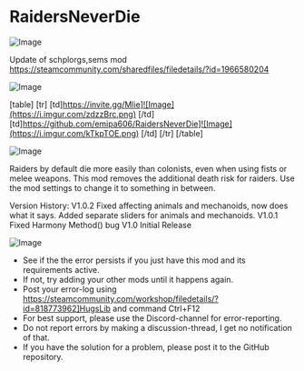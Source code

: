 # RaidersNeverDie

![Image](https://i.imgur.com/WAEzk68.png)

Update of schplorgs,sems mod
https://steamcommunity.com/sharedfiles/filedetails/?id=1966580204

![Image](https://i.imgur.com/7Gzt3Rg.png)


[table]
	[tr]
		[td]https://invite.gg/Mlie]![Image](https://i.imgur.com/zdzzBrc.png)
[/td]
		[td]https://github.com/emipa606/RaidersNeverDie]![Image](https://i.imgur.com/kTkpTOE.png)
[/td]
	[/tr]
[/table]
	
![Image](https://i.imgur.com/NOW7jU1.png)


Raiders by default die more easily than colonists, even when using fists or melee weapons. This mod removes the additional death risk for raiders. Use the mod settings to change it to something in between.

Version History:
V1.0.2
    Fixed affecting animals and mechanoids, now does what it says.
    Added separate sliders for animals and mechanoids.
V1.0.1
    Fixed Harmony Method() bug
V1.0
    Initial Release


![Image](https://i.imgur.com/Rs6T6cr.png)



-  See if the the error persists if you just have this mod and its requirements active.
-  If not, try adding your other mods until it happens again.
-  Post your error-log using https://steamcommunity.com/workshop/filedetails/?id=818773962]HugsLib and command Ctrl+F12
-  For best support, please use the Discord-channel for error-reporting.
-  Do not report errors by making a discussion-thread, I get no notification of that.
-  If you have the solution for a problem, please post it to the GitHub repository.



